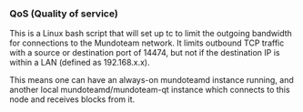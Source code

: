 ### QoS (Quality of service) ###

This is a Linux bash script that will set up tc to limit the outgoing bandwidth for connections to the Mundoteam network. It limits outbound TCP traffic with a source or destination port of 14474, but not if the destination IP is within a LAN (defined as 192.168.x.x).

This means one can have an always-on mundoteamd instance running, and another local mundoteamd/mundoteam-qt instance which connects to this node and receives blocks from it.
